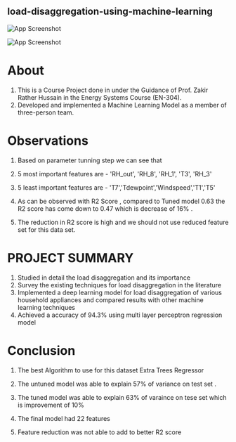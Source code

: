 ## load-disaggregation-using-machine-learning




![App Screenshot](https://www.tipmont.org/images/saveenergy/home-energy-use.png)


![App Screenshot](https://www.tipmont.org/images/saveenergy/home-energy-use.png)

 # About
1. This is a Course Project done in under the Guidance of Prof. Zakir Rather Hussain in the Energy Systems Course (EN-304).
2. Developed and implemented a Machine Learning Model as a member of three-person team. 


# Observations
1. Based on parameter tunning step we can see that

2. 5 most important features are - 'RH_out', 'RH_8', 'RH_1', 'T3', 'RH_3'
3. 5 least important features are - 'T7','Tdewpoint','Windspeed','T1','T5'
4. As can be observed with R2 Score , compared to Tuned model 0.63 the R2 score has come down to 0.47 which is decrease of 16% .
5. The reduction in R2 score is high and we should not use reduced feature set for this data set.

# PROJECT SUMMARY
1. Studied in detail the load disaggregation and its importance 
2. Survey the existing techniques for load disaggregation in the literature 
3. Implemented a deep learning model for load disaggregation of various household appliances and compared results with other machine learning techniques
4. Achieved a accuracy of 94.3% using multi layer perceptron regression model

# Conclusion
1. The best Algorithm to use for this dataset Extra Trees Regressor

2. The untuned model was able to explain 57% of variance on test set .

3. The tuned model was able to explain 63% of varaince on tese set which is improvement of 10%

4. The final model had 22 features

5. Feature reduction was not able to add to better R2 score
